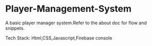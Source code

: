 # Player-Management-System

A basic player manager system.Refer to the about doc for flow and snippets.

Tech Stack: Html,CSS,Javascript,Firebase console
